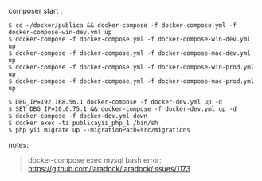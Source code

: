 composer start :

	$ cd ~/docker/publica && docker-compose -f docker-compose.yml -f docker-compose-win-dev.yml up
	$ docker-compose -f docker-compose.yml -f docker-compose-win-dev.yml up
	$ docker-compose -f docker-compose.yml -f docker-compose-mac-dev.yml up
	$ docker-compose -f docker-compose.yml -f docker-compose-win-prod.yml up
	$ docker-compose -f docker-compose.yml -f docker-compose-mac-prod.yml up
	
	$ DBG_IP=192.168.56.1 docker-compose -f docker-dev.yml up -d
	$ SET DBG_IP=10.0.75.1 && docker-compose -f docker-dev.yml up -d 
	$ docker-compose -f docker-dev.yml down
    $ docker exec -ti publicayii_php_1 /bin/sh
    $ php yii migrate up --migrationPath=src/migrations
notes:

> docker-compose exec mysql bash error:  https://github.com/laradock/laradock/issues/1173